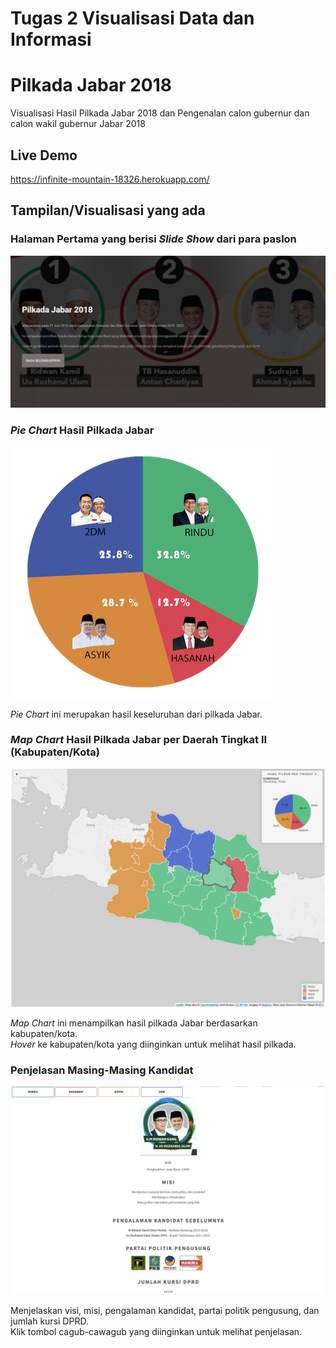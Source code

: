 # Tugas 2 Visualisasi Data dan Informasi
# Pilkada Jabar 2018
Visualisasi Hasil Pilkada Jabar 2018 dan Pengenalan calon gubernur dan calon wakil gubernur Jabar 2018

## Live Demo
https://infinite-mountain-18326.herokuapp.com/

## Tampilan/Visualisasi yang ada 
### Halaman Pertama yang berisi <i>Slide Show</i> dari para paslon 
![](screen_shot/main-html.PNG)

### <i>Pie Chart</i> Hasil Pilkada Jabar
![](screen_shot/pie_keseluruhan.png)

<i>Pie Chart</i> ini merupakan hasil keseluruhan dari pilkada Jabar.
### <i>Map Chart</i> Hasil Pilkada Jabar per Daerah Tingkat II (Kabupaten/Kota)
![](screen_shot/peta_jabar.png)

<i>Map Chart</i> ini menampilkan hasil pilkada Jabar berdasarkan kabupaten/kota. <br>
<i>Hover</i> ke kabupaten/kota yang diinginkan untuk melihat hasil pilkada.
### Penjelasan Masing-Masing Kandidat
![](screen_shot/penjelasan_cagub.png)

Menjelaskan visi, misi, pengalaman kandidat, partai politik pengusung, dan jumlah kursi DPRD. <br>
Klik tombol cagub-cawagub yang diinginkan untuk melihat penjelasan.<br>